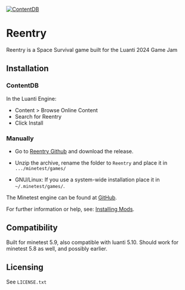 [![ContentDB](https://content.luanti.org/packages/SuperStarSonic/reentry/shields/title/)](https://content.luanti.org/packages/SuperStarSonic/reentry/)

# Reentry

Reentry is a Space Survival game built for the Luanti 2024 Game Jam

## Installation

### ContentDB

In the Luanti Engine:

* Content > Browse Online Content
* Search for Reentry
* Click Install

### Manually

- Go to [Reentry Github](https://github.com/Python-Sargent/Reentry) and download the release.

- Unzip the archive, rename the folder to `Reentry` and
place it in `.../minetest/games/`

- GNU/Linux: If you use a system-wide installation place it in `~/.minetest/games/`.

The Minetest engine can be found at [GitHub](https://github.com/minetest/minetest).

For further information or help, see: [Installing Mods](https://wiki.minetest.net/Installing_Mods).

## Compatibility

Built for minetest 5.9, also compatible with luanti 5.10.
Should work for minetest 5.8 as well, and possibly earlier.

## Licensing

See `LICENSE.txt`
